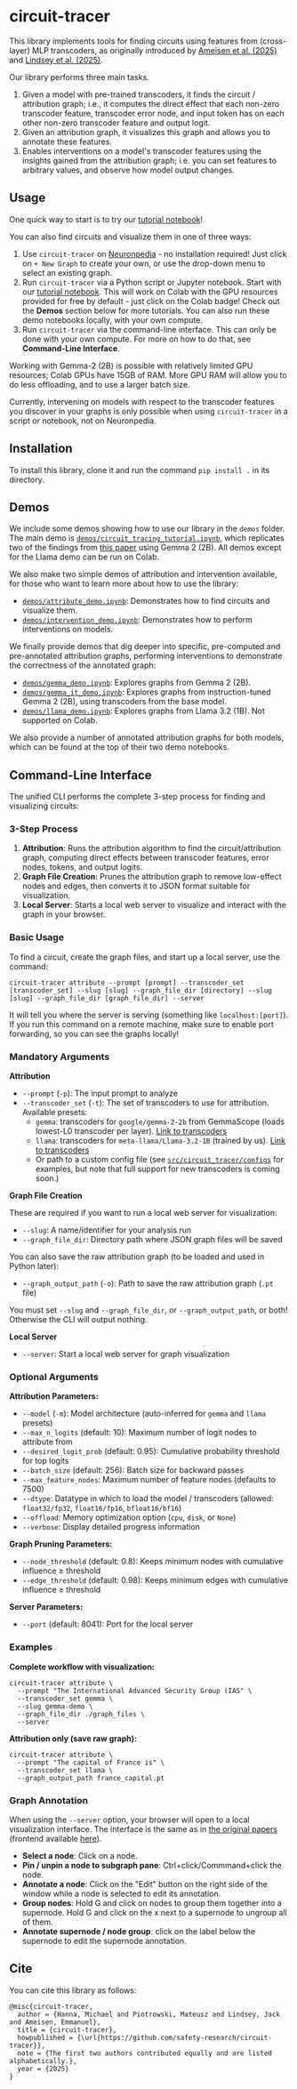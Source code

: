 # circuit-tracer

This library implements tools for finding circuits using features from (cross-layer) MLP transcoders, as originally introduced by [Ameisen et al. (2025)](https://transformer-circuits.pub/2025/attribution-graphs/methods.html) and [Lindsey et al. (2025)](https://transformer-circuits.pub/2025/attribution-graphs/biology.html).

Our library performs three main tasks. 
1. Given a model with pre-trained transcoders, it finds the circuit / attribution graph; i.e., it computes the direct effect that each non-zero transcoder feature, transcoder error node, and input token has on each other non-zero transcoder feature and output logit.
2. Given an attribution graph, it visualizes this graph and allows you to annotate these features.
3. Enables interventions on a model's transcoder features using the insights gained from the attribution graph; i.e. you can set features to arbitrary values, and observe how model output changes.

## Usage
One quick way to start is to try our [tutorial notebook](https://github.com/safety-research/circuit-tracer/blob/main/demos/circuit_tracing_tutorial.ipynb)! 

You can also find circuits and visualize them in one of three ways:
1. Use `circuit-tracer` on [Neuronpedia](https://www.neuronpedia.org/gemma-2-2b/graph?slug=gemma-fact-dallas-austin&pinnedIds=27_22605_10%2C20_15589_10%2CE_26865_9%2C21_5943_10%2C23_12237_10%2C20_15589_9%2C16_25_9%2C14_2268_9%2C18_8959_10%2C4_13154_9%2C7_6861_9%2C19_1445_10%2CE_2329_7%2CE_6037_4%2C0_13727_7%2C6_4012_7%2C17_7178_10%2C15_4494_4%2C6_4662_4%2C4_7671_4%2C3_13984_4%2C1_1000_4%2C19_7477_9%2C18_6101_10%2C16_4298_10%2C7_691_10&supernodes=%5B%5B%22state%22%2C%226_4012_7%22%2C%220_13727_7%22%5D%2C%5B%22preposition+followed+by+place+name%22%2C%2219_1445_10%22%2C%2218_6101_10%22%5D%2C%5B%22Texas%22%2C%2220_15589_10%22%2C%2220_15589_9%22%2C%2219_7477_9%22%2C%2216_25_9%22%2C%224_13154_9%22%2C%2214_2268_9%22%2C%227_6861_9%22%5D%2C%5B%22capital+%2F+capital+cities%22%2C%2215_4494_4%22%2C%226_4662_4%22%2C%224_7671_4%22%2C%223_13984_4%22%2C%221_1000_4%22%2C%2221_5943_10%22%2C%2217_7178_10%22%2C%227_691_10%22%2C%2216_4298_10%22%5D%5D&pruningThreshold=0.6&clickedId=21_5943_10&densityThreshold=0.99) - no installation required! Just click on `+ New Graph` to create your own, or use the drop-down menu to select an existing graph.
2. Run `circuit-tracer` via a Python script or Jupyter notebook. Start with our [tutorial notebook](https://github.com/safety-research/circuit-tracer/blob/main/demos/circuit_tracing_tutorial.ipynb). This will work on Colab with the GPU resources provided for free by default - just click on the Colab badge! Check out the **Demos** section below for more tutorials. You can also run these demo notebooks locally, with your own compute.
3. Run `circuit-tracer` via the command-line interface. This can only be done with your own compute. For more on how to do that, see **Command-Line Interface**. 

Working with Gemma-2 (2B) is possible with relatively limited GPU resources; Colab GPUs have 15GB of RAM. More GPU RAM will allow you to do less offloading, and to use a larger batch size. 

Currently, intervening on models with respect to the transcoder features you discover in your graphs is only possible when using `circuit-tracer` in a script or notebook, not on Neuronpedia.

## Installation
To install this library, clone it and run the command  `pip install .` in its directory.

## Demos
We include some demos showing how to use our library in the `demos` folder. The main demo is [`demos/circuit_tracing_tutorial.ipynb`](https://github.com/safety-research/circuit-tracer/blob/main/demos/circuit_tracing_tutorial.ipynb), which replicates two of the findings from [this paper](https://transformer-circuits.pub/2025/attribution-graphs/biology.html) using Gemma 2 (2B). All demos except for the Llama demo can be run on Colab.

We also make two simple demos of attribution and intervention available, for those who want to learn more about how to use the library:
- [`demos/attribute_demo.ipynb`](https://github.com/safety-research/circuit-tracer/blob/main/demos/attribute_demo.ipynb): Demonstrates how to find circuits and visualize them. 
- [`demos/intervention_demo.ipynb`](https://github.com/safety-research/circuit-tracer/blob/main/demos/intervention_demo.ipynb): Demonstrates how to perform interventions on models. 

We finally provide demos that dig deeper into specific, pre-computed and pre-annotated attribution graphs, performing interventions to demonstrate the correctness of the annotated graph:
- [`demos/gemma_demo.ipynb`](https://github.com/safety-research/circuit-tracer/blob/main/demos/gemma_demo.ipynb): Explores graphs from Gemma 2 (2B).
- [`demos/gemma_it_demo.ipynb`](https://github.com/safety-research/circuit-tracer/blob/main/demos/gemma_it_demo.ipynb): Explores graphs from instruction-tuned Gemma 2 (2B), using transcoders from the base model.
- [`demos/llama_demo.ipynb`](https://github.com/safety-research/circuit-tracer/blob/main/demos/llama_demo.ipynb): Explores graphs from Llama 3.2 (1B). Not supported on Colab.

We also provide a number of annotated attribution graphs for both models, which can be found at the top of their two demo notebooks.

## Command-Line Interface

The unified CLI performs the complete 3-step process for finding and visualizing circuits:

### 3-Step Process
1. **Attribution**: Runs the attribution algorithm to find the circuit/attribution graph, computing direct effects between transcoder features, error nodes, tokens, and output logits.
2. **Graph File Creation**: Prunes the attribution graph to remove low-effect nodes and edges, then converts it to JSON format suitable for visualization.
3. **Local Server**: Starts a local web server to visualize and interact with the graph in your browser.

### Basic Usage
To find a circuit, create the graph files, and start up a local server, use the command:

```
circuit-tracer attribute --prompt [prompt] --transcoder_set [transcoder_set] --slug [slug] --graph_file_dir [directory] --slug [slug] --graph_file_dir [graph_file_dir] --server
```

It will tell you where the server is serving (something like `localhost:[port]`). If you run this command on a remote machine, make sure to enable port forwarding, so you can see the graphs locally!

### Mandatory Arguments
**Attribution**
- `--prompt` (`-p`): The input prompt to analyze
- `--transcoder_set` (`-t`): The set of transcoders to use for attribution. Available presets:
  - `gemma`: transcoders for `google/gemma-2-2b` from GemmaScope (loads lowest-L0 transcoder per layer). [Link to transcoders](https://huggingface.co/google/gemma-scope-2b-pt-transcoders/tree/main)
  - `llama`: transcoders for `meta-llama/Llama-3.2-1B` (trained by us). [Link to transcoders](https://huggingface.co/mntss/skip-transcoder-Llama-3.2-1B-131k-nobos/tree/new-training)
  - Or path to a custom config file (see [`src/circuit_tracer/configs`](https://github.com/safety-research/circuit-tracer/tree/main/circuit_tracer/configs) for examples, but note that full support for new transcoders is coming soon.)

**Graph File Creation**

These are required if you want to run a local web server for visualization:
- `--slug`: A name/identifier for your analysis run
- `--graph_file_dir`: Directory path where JSON graph files will be saved

You can also save the raw attribution graph (to be loaded and used in Python later):
- `--graph_output_path` (`-o`): Path to save the raw attribution graph (`.pt` file)

You must set `--slug` and `--graph_file_dir`, or `--graph_output_path`, or both! Otherwise the CLI will output nothing.

**Local Server**
- `--server`: Start a local web server for graph visualization

### Optional Arguments

**Attribution Parameters:**
- `--model` (`-m`): Model architecture (auto-inferred for `gemma` and `llama` presets)
- `--max_n_logits` (default: 10): Maximum number of logit nodes to attribute from
- `--desired_logit_prob` (default: 0.95): Cumulative probability threshold for top logits
- `--batch_size` (default: 256): Batch size for backward passes
- `--max_feature_nodes`: Maximum number of feature nodes (defaults to 7500)
- `--dtype`: Datatype in which to load the model / transcoders (allowed: `float32/fp32`, `float16/fp16`, `bfloat16/bf16`)
- `--offload`: Memory optimization option (`cpu`, `disk`, or `None`)
- `--verbose`: Display detailed progress information

**Graph Pruning Parameters:**
- `--node_threshold` (default: 0.8): Keeps minimum nodes with cumulative influence ≥ threshold
- `--edge_threshold` (default: 0.98): Keeps minimum edges with cumulative influence ≥ threshold

**Server Parameters:**
- `--port` (default: 8041): Port for the local server

### Examples

**Complete workflow with visualization:**
```
circuit-tracer attribute \
  --prompt "The International Advanced Security Group (IAS" \
  --transcoder_set gemma \
  --slug gemma-demo \
  --graph_file_dir ./graph_files \
  --server
```

**Attribution only (save raw graph):**
```
circuit-tracer attribute \
  --prompt "The capital of France is" \
  --transcoder_set llama \
  --graph_output_path france_capital.pt
```

### Graph Annotation
When using the `--server` option, your browser will open to a local visualization interface. The interface is the same as in [the original papers](https://transformer-circuits.pub/2025/attribution-graphs/methods.html) (frontend available [here](https://github.com/anthropics/attribution-graphs-frontend)).
- **Select a node**: Click on a node.
- **Pin / unpin a node to subgraph pane**: Ctrl+click/Commmand+click the node.
- **Annotate a node**: Click on the "Edit" button on the right side of the window while a node is selected to edit its annotation.
- **Group nodes**: Hold G and click on nodes to group them together into a supernode. Hold G and click on the x next to a supernode to ungroup all of them.
- **Annotate supernode / node group**: click on the label below the supernode to edit the supernode annotation.

## Cite
You can cite this library as follows:
```
@misc{circuit-tracer,
  author = {Hanna, Michael and Piotrowski, Mateusz and Lindsey, Jack and Ameisen, Emmanuel},
  title = {circuit-tracer},
  howpublished = {\url{https://github.com/safety-research/circuit-tracer}},
  note = {The first two authors contributed equally and are listed alphabetically.},
  year = {2025}
}
```
